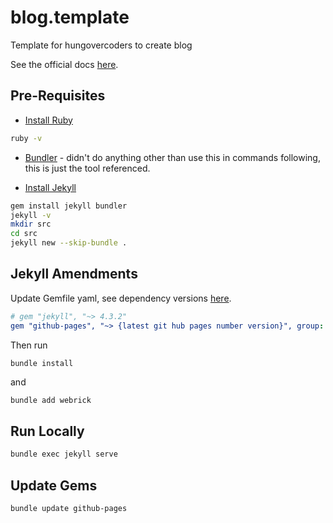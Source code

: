 # blog.template
Template for hungovercoders to create blog

See the official docs [here](https://docs.github.com/en/pages/setting-up-a-github-pages-site-with-jekyll/creating-a-github-pages-site-with-jekyll).

## Pre-Requisites

* [Install Ruby](https://rubyinstaller.org/downloads/)

```bash
ruby -v
```

* [Bundler](https://bundler.io/) - didn't do anything other than use this in commands following, this is just the tool referenced.

* [Install Jekyll](https://jekyllrb.com/docs/installation/windows/)

```bash
gem install jekyll bundler
jekyll -v
mkdir src
cd src
jekyll new --skip-bundle .
```

## Jekyll Amendments

Update Gemfile yaml, see dependency versions [here](https://pages.github.com/versions/).

```yaml
# gem "jekyll", "~> 4.3.2"
gem "github-pages", "~> {latest git hub pages number version}", group: :jekyll_plugins
```

Then run 

```bash
bundle install
```

and

```
bundle add webrick
```

## Run Locally

```bash
bundle exec jekyll serve
```

## Update Gems

```bash
bundle update github-pages
```





